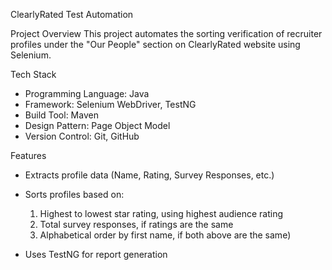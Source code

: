 ClearlyRated Test Automation

Project Overview
This project automates the sorting verification of recruiter profiles under the "Our People" section on ClearlyRated website using Selenium.

Tech Stack
- Programming Language: Java
- Framework: Selenium WebDriver, TestNG
- Build Tool: Maven
- Design Pattern: Page Object Model
- Version Control: Git, GitHub

Features
- Extracts profile data (Name, Rating, Survey Responses, etc.)
- Sorts profiles based on:
  1. Highest to lowest star rating, using highest audience rating
  2. Total survey responses, if ratings are the same
  3. Alphabetical order by first name, if both above are the same)

- Uses TestNG for report generation

